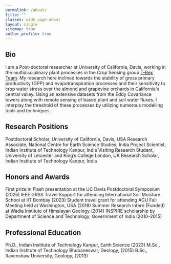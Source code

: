 ```yaml
---
permalink: /about/
title: ""
classes: wide page-about
layout: single
sitemap: true
author_profile: true
---
```

## Bio
I am a Post-doctoral researcher at University of California, Davis, working in the multidisciplinary plant processes in the Crop Sensing group [T-Rex Team](https://www.t-rexproject.com/meet-the-team). My research here inclined towards the stability of gross primary productivity (GPP) and evapotranspiration processes and their sensitivity to crop water stress over the almond and grapevine orchards in California's central valley. Using an extensive datasets from the Eddy Covariance towers along with remote sensing of based plant and soil water fluxes, I interplay the threshold of these processes by utilizing numerous modelling tools and techniques.

## Research Positions
Postdoctoral Scholar, University of California, Davis, USA
Research Associate, National Centre for Earth Science Studies, India
Project Scientist, Indian Institute of Technology Kanpur, India
Visiting Research Student, University of Leicester and King’s College London, UK
Research Scholar, Indian Institute of Technology Kanpur, India

## Honors and Awards
First prize in Flash presentation at the UC Davis Postdoctoral Symposium (2025)
IEEE GRSS Travel Support for attending International Soil Moisture School at IIT Bombay (2023)
Student travel grant for attending AGU Fall Meeting held at Washington, USA (2018)
Summer Research Intern (Funded) at Wadia Institute of Himalayan Geology (2014)
INSPIRE scholarship by Department of Science and Technology, Government of India (2010–2015)

## Professional Education
Ph.D., Indian Institute of Technology Kanpur, Earth Science (2023)
M.Sc., Indian Institute of Technology Bhubaneswar, Geology,	(2015)
B.Sc.,	Ravenshaw University, Geology, (2013)
